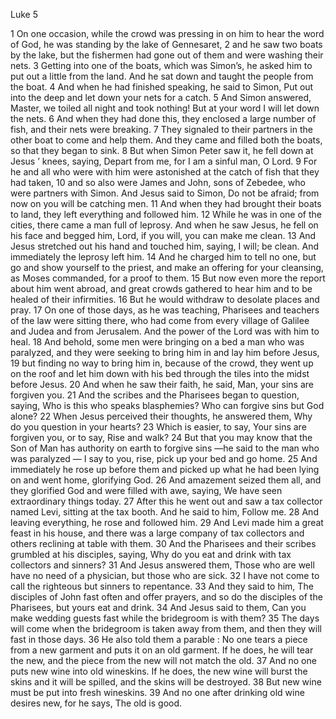 Luke 5

1	On one occasion, while the crowd was pressing in on him to hear the word of God, he was standing by the lake of Gennesaret,
2	and he saw two boats by the lake, but the fishermen had gone out of them and were washing their nets.
3	Getting into one of the boats, which was Simon’s, he asked him to put out a little from the land. And he sat down and taught the people from the boat.
4	And when he had finished speaking, he said to Simon, Put out into the deep and let down your nets for a catch.
5	And Simon answered, Master, we toiled all night and took nothing! But at your word I will let down the nets.
6	And when they had done this, they enclosed a large number of fish, and their nets were breaking.
7	They signaled to their partners in the other boat to come and help them. And they came and filled both the boats, so that they began to sink.
8	But when Simon Peter saw it, he fell down at Jesus ’ knees, saying, Depart from me, for I am a sinful man, O Lord.
9	For he and all who were with him were astonished at the catch of fish that they had taken,
10	and so also were James and John, sons of Zebedee, who were partners with Simon. And Jesus said to Simon, Do not be afraid; from now on you will be catching men.
11	And when they had brought their boats to land, they left everything and followed him.
12	While he was in one of the cities, there came a man full of leprosy. And when he saw Jesus, he fell on his face and begged him, Lord, if you will, you can make me clean.
13	And Jesus stretched out his hand and touched him, saying, I will; be clean. And immediately the leprosy left him.
14	And he charged him to tell no one, but go and show yourself to the priest, and make an offering for your cleansing, as Moses commanded, for a proof to them.
15	But now even more the report about him went abroad, and great crowds gathered to hear him and to be healed of their infirmities.
16	But he would withdraw to desolate places and pray.
17	On one of those days, as he was teaching, Pharisees and teachers of the law were sitting there, who had come from every village of Galilee and Judea and from Jerusalem. And the power of the Lord was with him to heal.
18	And behold, some men were bringing on a bed a man who was paralyzed, and they were seeking to bring him in and lay him before Jesus,
19	but finding no way to bring him in, because of the crowd, they went up on the roof and let him down with his bed through the tiles into the midst before Jesus.
20	And when he saw their faith, he said, Man, your sins are forgiven you.
21	And the scribes and the Pharisees began to question, saying, Who is this who speaks blasphemies? Who can forgive sins but God alone?
22	When Jesus perceived their thoughts, he answered them, Why do you question in your hearts?
23	Which is easier, to say, Your sins are forgiven you, or to say, Rise and walk?
24	But that you may know that the Son of Man has authority on earth to forgive sins —he said to the man who was paralyzed — I say to you, rise, pick up your bed and go home.
25	And immediately he rose up before them and picked up what he had been lying on and went home, glorifying God.
26	And amazement seized them all, and they glorified God and were filled with awe, saying, We have seen extraordinary things today.
27	After this he went out and saw a tax collector named Levi, sitting at the tax booth. And he said to him, Follow me.
28	And leaving everything, he rose and followed him.
29	And Levi made him a great feast in his house, and there was a large company of tax collectors and others reclining at table with them.
30	And the Pharisees and their scribes grumbled at his disciples, saying, Why do you eat and drink with tax collectors and sinners?
31	And Jesus answered them, Those who are well have no need of a physician, but those who are sick.
32	I have not come to call the righteous but sinners to repentance.
33	And they said to him, The disciples of John fast often and offer prayers, and so do the disciples of the Pharisees, but yours eat and drink.
34	And Jesus said to them, Can you make wedding guests fast while the bridegroom is with them?
35	The days will come when the bridegroom is taken away from them, and then they will fast in those days.
36	He also told them a parable : No one tears a piece from a new garment and puts it on an old garment. If he does, he will tear the new, and the piece from the new will not match the old.
37	And no one puts new wine into old wineskins. If he does, the new wine will burst the skins and it will be spilled, and the skins will be destroyed.
38	But new wine must be put into fresh wineskins.
39	And no one after drinking old wine desires new, for he says, The old is good.

